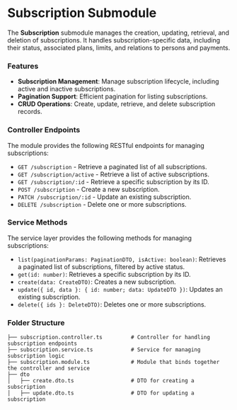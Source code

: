 # Subscription Submodule

The **Subscription** submodule manages the creation, updating, retrieval, and deletion of subscriptions. It handles subscription-specific data, including their status, associated plans, limits, and relations to persons and payments.

### Features

- **Subscription Management**: Manage subscription lifecycle, including active and inactive subscriptions.
- **Pagination Support**: Efficient pagination for listing subscriptions.
- **CRUD Operations**: Create, update, retrieve, and delete subscription records.

### Controller Endpoints

The module provides the following RESTful endpoints for managing subscriptions:

- `GET /subscription` - Retrieve a paginated list of all subscriptions.
- `GET /subscription/active` - Retrieve a list of active subscriptions.
- `GET /subscription/:id` - Retrieve a specific subscription by its ID.
- `POST /subscription` - Create a new subscription.
- `PATCH /subscription/:id` - Update an existing subscription.
- `DELETE /subscription` - Delete one or more subscriptions.

### Service Methods

The service layer provides the following methods for managing subscriptions:

- `list(paginationParams: PaginationDTO, isActive: boolean)`: Retrieves a paginated list of subscriptions, filtered by active status.
- `get(id: number)`: Retrieves a specific subscription by its ID.
- `create(data: CreateDTO)`: Creates a new subscription.
- `update({ id, data }: { id: number; data: UpdateDTO })`: Updates an existing subscription.
- `delete({ ids }: DeleteDTO)`: Deletes one or more subscriptions.

### Folder Structure

```plaintext
├── subscription.controller.ts         # Controller for handling subscription endpoints
├── subscription.service.ts            # Service for managing subscription logic
├── subscription.module.ts             # Module that binds together the controller and service
├── dto
│   ├── create.dto.ts                  # DTO for creating a subscription
│   ├── update.dto.ts                  # DTO for updating a subscription
```
